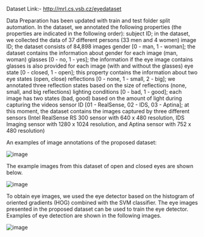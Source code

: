 Dataset Link:- http://mrl.cs.vsb.cz/eyedataset

Data Preparation has been updated with train and test folder split automation.
In the dataset, we annotated the following properties (the properties are indicated in the following order):
subject ID; in the dataset, we collected the data of 37 different persons (33 men and 4 women)
image ID; the dataset consists of 84,898 images
gender [0 - man, 1 - woman]; the dataset contains the information about gender for each image (man, woman)
glasses [0 - no, 1 - yes]; the information if the eye image contains glasses is also provided for each image (with and without the glasses)
eye state [0 - closed, 1 - open]; this property contains the information about two eye states (open, close)
reflections [0 - none, 1 - small, 2 - big]; we annotated three reflection states based on the size of reflections (none, small, and big reflections)
lighting conditions [0 - bad, 1 - good]; each image has two states (bad, good) based on the amount of light during capturing the videos
sensor ID [01 - RealSense, 02 - IDS, 03 - Aptina]; at this moment, the dataset contains the images captured by three different sensors (Intel RealSense RS 300 sensor with 640 x 480 resolution, IDS Imaging sensor with 1280 x 1024 resolution, and Aptina sensor with 752 x 480 resolution)

An examples of image annotations of the proposed dataset:

![image](https://user-images.githubusercontent.com/75678695/138558051-138d7285-ded8-4ce3-98c2-52627a0a1e1f.png)




The example images from this dataset of open and closed eyes are shown below.

![image](https://user-images.githubusercontent.com/75678695/138558125-28c71382-ab7e-4562-a62a-d44a699ff6d6.png)




To obtain eye images, we used the eye detector based on the histogram of oriented gradients (HOG) combined with the SVM classifier. The eye images presented in the proposed dataset can be used to train the eye detector. Examples of eye detection are shown in the following images.

![image](https://user-images.githubusercontent.com/75678695/138558156-46fcd06e-5c07-4fe8-b3dd-1445cb07e63f.png)



